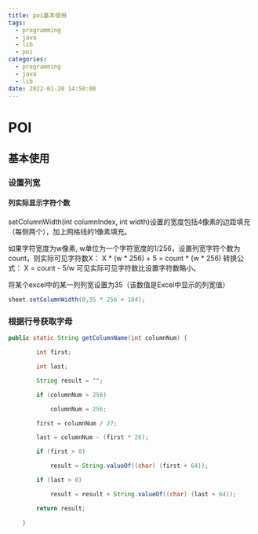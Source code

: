 ```yaml
---
title: poi基本使用
tags:
  - programming
  - java
  - lib
  - poi
categories:
  - programming
  - java
  - lib
date: 2022-01-20 14:50:00
---
```


# POI

## 基本使用

### 设置列宽

#### 列实际显示字符个数

setColumnWidth(int columnIndex, int width)设置的宽度包括4像素的边距填充（每侧两个），加上网格线的1像素填充。

如果字符宽度为w像素, w单位为一个字符宽度的1/256，设置列宽字符个数为count，则实际可见字符数X：
    X * (w * 256) + 5 = count * (w * 256) 
转换公式：
    X = count - 5/w
可见实际可见字符数比设置字符数略小。

将某个excel中的某一列列宽设置为35（该数值是Excel中显示的列宽值）

```java
sheet.setColumnWidth(0,35 * 256 + 184);
```



### 根据行号获取字母

```java
public static String getColumnName(int columnNum) {

        int first;

        int last;

        String result = "";

        if (columnNum > 256)

            columnNum = 256;

        first = columnNum / 27;

        last = columnNum - (first * 26);

        if (first > 0)

            result = String.valueOf((char) (first + 64));

        if (last > 0)

            result = result + String.valueOf((char) (last + 64));

        return result;

    }
```


